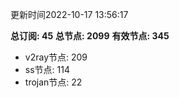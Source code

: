 更新时间2022-10-17 13:56:17

**总订阅: 45**
**总节点: 2099**
**有效节点: 345**
- v2ray节点: 209
- ss节点: 114
- trojan节点: 22
